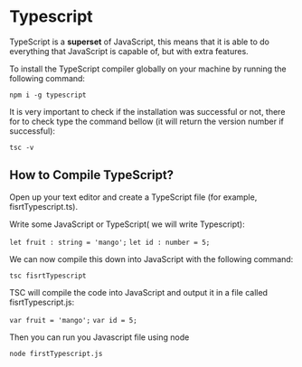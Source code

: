 # Typescript

TypeScript is a **superset** of JavaScript, this means that it is able to do everything that JavaScript is capable of, but with extra features.

To install the TypeScript compiler globally on your machine by running the following command:

`npm i -g typescript`

It is very important to check if the installation was successful or not, there for to check type the command bellow (it will return the version number if successful):

`tsc -v`



## How to Compile TypeScript?

Open up your text editor and create a TypeScript file (for example, fisrtTypescript.ts).

Write some JavaScript or TypeScript( we will write Typescript):


`let fruit : string = 'mango';`
`let id : number = 5;`


We can now compile this down into JavaScript with the following command:

`tsc fisrtTypescript`

TSC will compile the code into JavaScript and output it in a file called fisrtTypescript.js:

`var fruit = 'mango';`
`var id = 5;`


Then you can run you Javascript file using node

`node firstTypescript.js`


